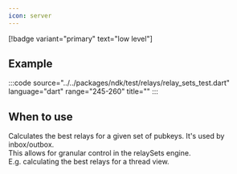 ```yaml
---
icon: server
---
```


[!badge variant="primary" text="low level"]

## Example

:::code source="../../packages/ndk/test/relays/relay_sets_test.dart" language="dart" range="245-260" title="" :::

## When to use

Calculates the best relays for a given set of pubkeys. It's used by inbox/outbox. \
This allows for granular control in the relaySets engine. \
E.g. calculating the best relays for a thread view.
